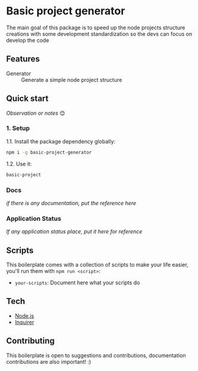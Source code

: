 # Basic project generator

The main goal of this package is to speed up the node projects structure creations with some development standardization so the devs can focus on develop the code

## Features

<dl>
  <dt>Generator</dt>
  <dd>
    Generate a simple node project structure
  </dd>
</dl>

## Quick start

_Observation or notes_ 😊

### 1. Setup

1.1. Install the package dependency globally:

``` bash
npm i -g basic-project-generator
```

1.2. Use it:

``` bash
basic-project
```

### Docs

_if there is any documentation, put the reference here_

### Application Status

_If any application status place, put it here for reference_

## Scripts

This boilerplate comes with a collection of scripts to make your life easier, you'll run them with `npm run <script>`:

- `your-scripts`: Document here what your scripts do

## Tech

- [Node.js](https://nodejs.org/en/)
- [Inquirer](https://www.npmjs.com/package/inquirer)

## Contributing

This boilerplate is open to suggestions and contributions, documentation contributions are also important! :)
